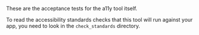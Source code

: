 These are the acceptance tests for the a11y tool itself.

To read the accessibility standards checks that this tool will run against your app,
you need to look in the `check_standards` directory.
